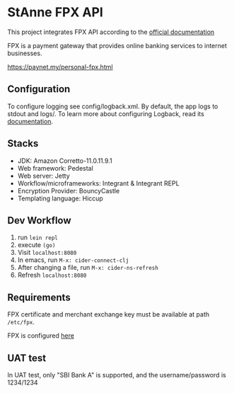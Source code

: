 # StAnne FPX API

This project integrates FPX API according to the [official documentation](https://fpxexchange.myclear.org.my:8443/MerchantIntegrationKit/)

FPX is a payment gateway that provides online banking services to internet businesses.

https://paynet.my/personal-fpx.html

## Configuration

To configure logging see config/logback.xml. By default, the app logs to stdout and logs/.
To learn more about configuring Logback, read its [documentation](http://logback.qos.ch/documentation.html).

## Stacks

- JDK: Amazon Corretto-11.0.11.9.1
- Web framework: Pedestal
- Web server: Jetty
- Workflow/microframeworks: Integrant & Integrant REPL
- Encryption Provider: BouncyCastle
- Templating language: Hiccup

## Dev Workflow

1. run `lein repl`
2. execute `(go)`
3. Visit `localhost:8080`
4. In emacs, run `M-x: cider-connect-clj`
5. After changing a file, run `M-x: cider-ns-refresh`
6. Refresh `localhost:8080`

## Requirements

FPX certificate and merchant exchange key must be available at path `/etc/fpx`.

FPX is configured [here](/src/stanne/fpx/core.clj)

## UAT test

In UAT test, only "SBI Bank A" is supported, and the username/password is 1234/1234
